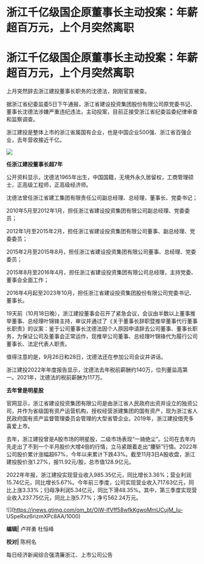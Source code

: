 # 浙江千亿级国企原董事长主动投案：年薪超百万元，上个月突然离职

# 浙江千亿级国企原董事长主动投案：年薪超百万元，上个月突然离职

上月突然辞去浙江建投董事长职务的沈德法，刚刚官宣被查。

据浙江省纪委监委5日下午通报，浙江省建设投资集团股份有限公司原党委书记、董事长沈德法涉嫌严重违纪违法，主动投案，目前正接受浙江省纪委监委纪律审查和监察调查。

浙江建投是整体上市的浙江省属国有企业，也是中国企业500强、浙江省百强企业，去年营收接近千亿。

![](https://inews.gtimg.com/om_bt/O5aB_h8JURNaM0wO6W3bhk7-HNa8HKGCBlz8nKgc7b90UAA/1000)

**任浙江建投董事长超7年**

公开资料显示，沈德法1965年出生，中国国籍，无境外永久居留权，工商管理硕士，正高级工程师，正高级经济师。

沈德法曾任浙江省建工集团有限责任公司副总经理、总经理，董事长、党委书记；

2010年5月至2012年1月，担任浙江省建设投资集团有限公司副总经理、党委委员；

2012年1月至2015年2月，担任浙江省建设投资集团有限公司董事、副总经理、党委委员；

2015年2月至2015年8月，担任浙江省建设投资集团有限公司董事、总经理、党委委员；

2015年8月至2016年4月，担任浙江省建设投资集团有限公司总经理，主持党委、董事会全面工作；

2016年4月起至2023年10月，担任浙江省建设投资集团股份有限公司党委书记、董事长。

19天前（10月18日晚），浙江建投董事会召开了紧急会议，会议由半数以上董事推举董事、总经理叶锦锋主持，审议并通过了《关于董事长辞职暨推举董事代行董事长职责》的议案：鉴于公司董事长沈德法因个人原因申请辞去公司董事、董事长职务，为保证公司及董事会正常运作，现推举公司董事、总经理叶锦锋代为履行公司董事长、法定代表人职责。

值得注意的是，9月26日和28日，沈德法还在参加公司会议并讲话。

浙江建投2022年年度报告显示，沈德法去年税前薪酬约140万，位列董监高第一。2021年，沈德法的税前薪酬为117万。

**去年曾是明星股**

官网显示，浙江省建设投资集团有限公司是由浙江省人民政府出资并设立的独资公司，并作为省级国有资产运营机构，授权经营浙建集团的国有资产，现为浙江省人民政府国有资产监督管理委员会管理的大型省管企业。2019年，浙江建投借壳多喜爱上市。

去年，浙江建投曾是A股市场的明星股，二级市场表现“一骑绝尘”。公司在去年内先走出了不到一个半月股价大增4倍的行情，立马紧跟着走出“腰斩”行情。2022年公司股价累计涨幅超67%，今年以来累计下跌43%。截至11月3日A股收盘，浙江建投股价涨1.27%，报11.92元/股，总市值128.9亿元。

2022年年报，浙江建投实现营业收入985.35亿元，同比增长3.36%；营业利润15.74亿元，同比增长5.67%。今年前三季度，公司实现营业收入717.63亿元，同比上涨3.33%；归母净利润5.34亿元，同比下滑48.35%。其中，第三季度实现营业收入237.75亿元，同比上涨5.77%；净亏562.24万元。

![](https://inews.gtimg.com/om_bt/OiW-lfVff58wfkKgwoMmUCujM_Iu-
USpeRxz6rizmXPc8AA/1000)

**编辑|** 卢祥勇 杜恒峰

**校对|** 陈柯名

每日经济新闻综合强清廉浙江、上市公司公告

